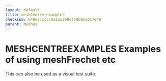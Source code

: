 ```yaml
---
layout: default
title: meshCentre_examples
checksum: 648eac1ccc9a15d2696f50b06ad17e40
parent: meshes
---
```



 
# MESHCENTREEXAMPLES Examples of using meshFrechet etc

This can also be used as a visual test suite.

